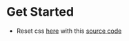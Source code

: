 # Get Started 
* Reset css [here](https://piccalil.li/blog/a-more-modern-css-reset/) with this [source code](https://gist.github.com/Asjas/4b0736108d56197fce0ec9068145b421)
